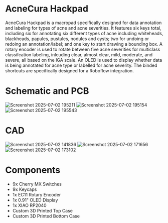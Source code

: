 # AcneCura Hackpad

AcneCura Hackpad is a macropad specifically designed for data annotation and labeling for types of acne and acne severities. It features six keys total, including six for annotating six different types of acne including whiteheads, blackheads, papules, pustules, nodules and cysts; two for undoing or redoing an annotation/label; and one key to start drawing a bounding box. A rotary encoder is used to rotate between five acne severities for multiclass classifcation labeling, inlcuding clear, almost clear, mild, moderate, and severe, all based on the IGA scale. An OLED is used to display whether data is being annotated for acne type or labelled for acne severity. The binded shortcuts are specifically designed for a Roboflow integration.

# Schematic and PCB
![Screenshot 2025-07-02 195211](https://github.com/user-attachments/assets/35f6d4cd-8c7f-41bc-b176-6ebfd001c7f1)
![Screenshot 2025-07-02 195154](https://github.com/user-attachments/assets/80301996-b6c6-4ba7-8d6d-a1f180fe64be)
![Screenshot 2025-07-02 195543](https://github.com/user-attachments/assets/7a91d410-bf68-42e6-b93d-6f81e3aae77c)

# CAD
![Screenshot 2025-07-02 141836](https://github.com/user-attachments/assets/b967cc22-568f-4aa0-81c8-93c812e7e082)
![Screenshot 2025-07-02 171656](https://github.com/user-attachments/assets/a3e7e188-c31a-41c6-bff2-42673fe07aa0)
![Screenshot 2025-07-02 173102](https://github.com/user-attachments/assets/e58cd51b-58d6-4a7d-92ac-f821eaa4723a)

# Components
- 9x Cherry MX Switches
- 9x Keycaps
- 1x EC11 Rotary Encoder
- 1x 0.91" OLED Display
- 1x XIAO RP2040
- Custom 3D Printed Top Case
- Custom 3D Printed Bottom Case


